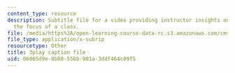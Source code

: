 ```yaml
---
content_type: resource
description: Subtitle file for a video providing instructor insights on clearly communicating
  the focus of a class.
file: /media/https%3A/open-learning-course-data-rc.s3.amazonaws.com/cms-611j-creating-video-games-fall-2014/06065d9e8b08556b901a3ddf464c09f5_T0GdXZusbKI.vtt
file_type: application/x-subrip
resourcetype: Other
title: 3play caption file
uid: 06065d9e-8b08-556b-901a-3ddf464c09f5
---
```

